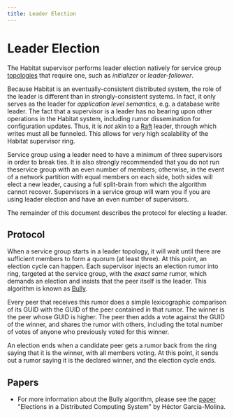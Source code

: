 ```yaml
---
title: Leader Election
---
```


# Leader Election

The Habitat supervisor performs leader election natively for service group [topologies](/docs/run-packages-topologies) that require one, such as _initializer_ or _leader-follower_.

Because Habitat is an eventually-consistent distributed system, the role of the leader is different than in strongly-consistent systems. In fact, it only serves as the leader for *application level semantics*, e.g. a database write leader. The fact that a supervisor is a leader has no bearing upon other operations in the Habitat system, including rumor dissemination for configuration updates. Thus, it is _not_ akin to a [Raft](https://raft.github.io/) leader, through which writes must all be funneled. This allows for very high scalability of the Habitat supervisor ring.

Service group using a leader need to have a minimum of three supervisors in order to break ties. It is also strongly recommended that you do not run theservice group with an even number of members; otherwise, in the event of a network partition with equal members on each side, both sides will elect a new leader, causing a full split-brain from which the algorithm cannot recover. Supervisors in a service group will warn you if you are using leader election and have an even number of supervisors.

The remainder of this document describes the protocol for electing a leader.

## Protocol

When a service group starts in a leader topology, it will wait until there are sufficient members to form a quorum (at least three). At this point, an election cycle can happen. Each supervisor injects an election rumor into ring, targeted at the service group, with the _exact same_ rumor, which demands an election and insists that the peer itself is the leader. This algorithm is known as [Bully](https://en.wikipedia.org/wiki/Bully_algorithm).

Every peer that receives this rumor does a simple lexicographic comparison of its GUID with the GUID of the peer contained in that rumor. The winner is the peer whose GUID is higher. The peer then adds a vote against the GUID of the winner, and shares the rumor with others, including the total number of votes of anyone who previously voted for this winner.

An election ends when a candidate peer gets a rumor back from the ring saying that it is the winner, with all members voting. At this point, it sends out a rumor saying it is the declared winner, and the election cycle ends.

## Papers

* For more information about the Bully algorithm, please see the [paper](http://dl.acm.org/citation.cfm?id=1309451) "Elections in a Distributed Computing System" by Héctor García-Molina.
